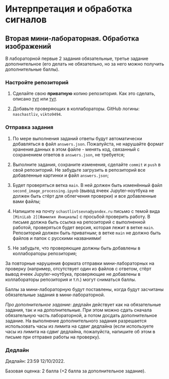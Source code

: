 # Интерпретация и обработка сигналов

## Вторая мини-лабораторная. Обработка изображений

В лабораторной первые 2 задания обязательные, третье
задание дополнительное (его делать не обязательно, но
за него можно получить дополнительные баллы).

### Настройте репозиторий ###

1. Сделайте свою **приватную** копию репозитория. Как это сделать, описано [тут](https://gist.github.com/0xjac/85097472043b697ab57ba1b1c7530274) или [тут](https://stackoverflow.com/questions/10065526/github-how-to-make-a-fork-of-public-repository-private).

2. Добавьте проверяющих в коллабораторы. GitHub логины: `naschastliv`, `vikto9494`.

### Отправка задания


1. По мере выполнения заданий ответы будут автоматически добавляться в файл `answers.json`.
Пожалуйста, не нарушайте формат хранения данных в этом файле - менять код, связанный
с сохранением ответов в `answers.json`, не требуется;

2. Выполните задания, сохраните изменения, сделайте `commit` и `push` в свой репозиторий. 
Не забудьте загрузить в репозиторий все добавленные картинки и файл `answers.json`;

3. Будет проверяться ветка `main`. В ней должен быть изменённый файл `second_image_processing.ipynb` (вывод
ячеек Jupyter-ноутбука не должен быть стёрт для облегчения проверки) и все добавленные
вами файлы;

4. Напишите на почту `schastlivtsevna@yandex.ru` письмо с темой вида
`[MiniLab 2][Фамилия Инициалы]` с просьбой проверить работу. В письме должна быть ссылка
на репозиторий с выполненной работой, проверяться будет версия, которая лежит в ветке `main`.
Репозиторий должен быть приватным; в ветке `main` не должно быть файлов и папок
с русскими названиями!

5. Не забудьте, что проверяющие должны быть добавлены в коллабораторы репозитория;

За повторные нарушения формата отправки мини-лабораторных на проверку (например, отсутствует
один из файлов с ответом, стёрт вывод ячеек Jupyter-ноутбука, проверяющие не добавлены
в коллабораторы репозитория и т.п.) могут сниматься баллы.

Баллы за мини-лабораторную будут поставлены, когда будут засчитаны обязательные задания в мини-лабораторной.

_Про дополнительное задание_: дедлайн действует как на обязательные задания, так и на дополнительные.
При этом можно сдать сначала обязательную часть лабораторной, а потом досдать дополнительное задание.
На выполнение дополнительного задания разрешается использовать часы из лимита на сдвиг дедлайна
(если используете часы из лимита на сдвиг дедлайна, пожалуйста, напишите об этом в письме при
отправке работы на проверку).

### Дедлайн

Дедлайн: 23:59 12/10/2022.

Базовая оценка: 2 балла
(+2 балла за дополнительное задание).
